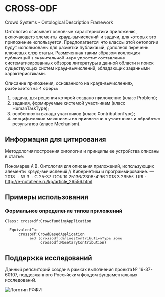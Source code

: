 # CROSS-ODF
Crowd Systems - Ontological Description Framework

Онтология описывает основные характеристики приложения, включающего элементы крауд-вычислений, и задачи, 
для которых это приложение используется. Предполагается, что классы этой онтологии будут использованы для 
разметки публикаций, дополняя перечень ключевых слов статьи. Размеченная таким образом коллекция публикаций в 
значительной мере упростит составление систематизированных обзоров литературы в данной области и поиск 
существующих систем крауд-вычислений, обладающих заданными характеристиками.

Описание приложения, основанного на крауд-вычислениях, разбивается на 4 сферы: 
1. задача, для решения которой создано приложение (класс Problem); 
2. задания, формируемые системой участникам (класс HumanTaskType); 
3. особенности вклада участников (класс ContributionType); 
4. специфические механизмы по привлечению участников и обработке результатов (класс Mechanism).

## Информация для цитирования

Методология построения онтологии и принципы ее устройства описаны в статье:

Пономарев А.В. Онтология для описания приложений, использующих элементы крауд-вычислений // Кибернетика и программирование. — 2018. - № 3. - С.25-37. DOI: 10.25136/2306-4196.2018.3.26556. URL: http://e-notabene.ru/kp/article_26556.html


## Примеры использования

### Формальное определение типов приложений

    Class: crossodf:CrowdfundingApplication

      EquivalentTo: 
          crossodf:CrowdBasedApplication
               and (crossodf:definesContributionType some 
                    crossodf:MonetaryContribution)


## Поддержка исследований

Данный репозиторий создан в рамках выполнения проекта № 16-37-60107, поддержанного Российским фондом фундаментальных исследований.

![Логотип РФФИ](http://bibtaggers.ru/static/pics/rfbr_logo2.png)


